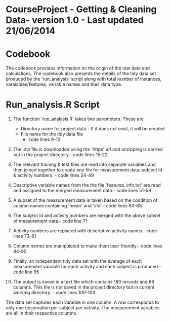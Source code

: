 CourseProject - Getting & Cleaning Data- version 1.0 - Last updated 21/06/2014
=============


Codebook
========

The codebook provides information on the origin of the raw data and calculations. The codebook also presents the details of the tidy data set produced by 
the 'run_analysis' script along with total number of instances, varaiables/features, variable names and their data type. 



Run_analysis.R Script
=====================

1. The function 'run_analysis.R' takes two parameters. These are 
	- Directory name for project data - If it does not exist, it will be created
	- File name for the tidy data file
		- code lines 9-12

2. The .zip file is downloaded using the 'https' url and unzipping is carried out in the project directory.- code lines 15-22

3. The relevant training & test files are read into separate variables and then joined together to create one file for measurement data, subject id & activity numbers.
		- code lines 24-49

4. Descriptive variable names from the the file 'features_info.txt' are read and assigned to the merged measurement data.- code lines 51-58

5. A subset of the measurement data is taken based on the condition of column names containing 'mean' and 'std'.- code lines 60-68

6. The subject id and activity numbers are merged with the above subset of measurement data.- code line 71

7. Activity numbers are replaced with descriptive activity names.- code lines 73-81

8. Column names are manipulated to make them user friendly.- code lines 84-90

9. Finally, an independent tidy data set with the average of each measurement variable for each activity and each subject is produced.- code line 95

10. The output is saved in a text file which contains 180 records and 68 columns. This file is not saved in the project directory but in current working directory.
		- code lines 100-103



The data set captures each varaible in one column. A row corresponds to only one observation per subject per activity. The measurement variables are all in their 
respective columns.

